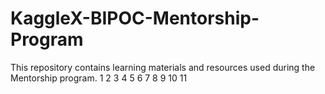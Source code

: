 # KaggleX-BIPOC-Mentorship-Program
This repository contains learning materials and resources used during the Mentorship program.
1
2
3
4
5
6
7
8
9
10
11
